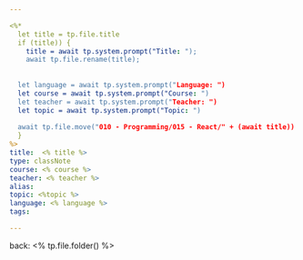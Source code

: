 ```yaml
---

<%*
  let title = tp.file.title
  if (title)) {
    title = await tp.system.prompt("Title: ");
    await tp.file.rename(title);
   
	
  let language = await tp.system.prompt("Language: ")
  let course = await tp.system.prompt("Course: ")
  let teacher = await tp.system.prompt("Teacher: ")
  let topic = await tp.system.prompt("Topic: ")
  
  await tp.file.move("010 - Programming/015 - React/" + (await title))
  }
%>
title:  <% title %>
type: classNote
course: <% course %>
teacher: <% teacher %>
alias:
topic: <%topic %> 
language: <% language %>
tags: 

---
```

back: <% tp.file.folder() %>